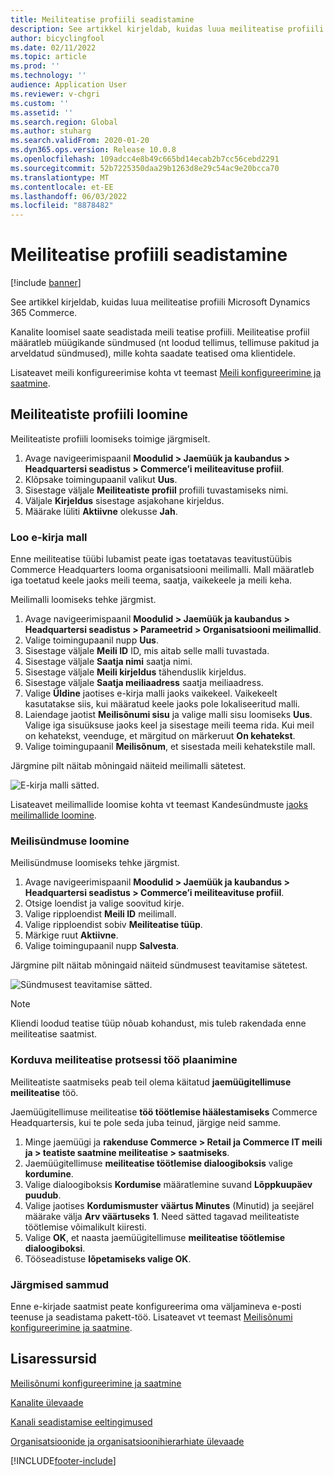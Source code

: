 ```yaml
---
title: Meiliteatise profiili seadistamine
description: See artikkel kirjeldab, kuidas luua meiliteatise profiili Microsoft Dynamics 365 Commerce.
author: bicyclingfool
ms.date: 02/11/2022
ms.topic: article
ms.prod: ''
ms.technology: ''
audience: Application User
ms.reviewer: v-chgri
ms.custom: ''
ms.assetid: ''
ms.search.region: Global
ms.author: stuharg
ms.search.validFrom: 2020-01-20
ms.dyn365.ops.version: Release 10.0.8
ms.openlocfilehash: 109adcc4e8b49c665bd14ecab2b7cc56cebd2291
ms.sourcegitcommit: 52b7225350daa29b1263d8e29c54ac9e20bcca70
ms.translationtype: MT
ms.contentlocale: et-EE
ms.lasthandoff: 06/03/2022
ms.locfileid: "8878482"
---
```

# <a name="set-up-an-email-notification-profile"></a>Meiliteatise profiili seadistamine

[!include [banner](includes/banner.md)]

See artikkel kirjeldab, kuidas luua meiliteatise profiili Microsoft Dynamics 365 Commerce.

Kanalite loomisel saate seadistada meili teatise profiili. Meiliteatise profiil määratleb müügikande sündmused (nt loodud tellimus, tellimuse pakitud ja arveldatud sündmused), mille kohta saadate teatised oma klientidele. 

Lisateavet meili konfigureerimise kohta vt teemast [Meili konfigureerimine ja saatmine](../fin-ops-core/fin-ops/organization-administration/configure-email.md?toc=/dynamics365/commerce/toc.json).

## <a name="create-an-email-notification-profile"></a>Meiliteatiste profiili loomine

Meiliteatiste profiili loomiseks toimige järgmiselt.

1. Avage navigeerimispaanil **Moodulid \> Jaemüük ja kaubandus \> Headquartersi seadistus \> Commerce’i meiliteavituse profiil**.
1. Klõpsake toimingupaanil valikut **Uus**.
1. Sisestage väljale **Meiliteatiste profiil** profiili tuvastamiseks nimi.
1. Väljale **Kirjeldus** sisestage asjakohane kirjeldus.
1. Määrake lüliti **Aktiivne** olekusse **Jah**.

### <a name="create-an-email-template"></a>Loo e-kirja mall

Enne meiliteatise tüübi lubamist peate igas toetatavas teavitustüübis Commerce Headquarters looma organisatsiooni meilimalli. Mall määratleb iga toetatud keele jaoks meili teema, saatja, vaikekeele ja meili keha.

Meilimalli loomiseks tehke järgmist.

1. Avage navigeerimispaanil **Moodulid \> Jaemüük ja kaubandus \> Headquartersi seadistus \> Parameetrid \> Organisatsiooni meilimallid**.
1. Valige toimingupaanil nupp **Uus**.
1. Sisestage väljale **Meili ID** ID, mis aitab selle malli tuvastada.
1. Sisestage väljale **Saatja nimi** saatja nimi.
1. Sisestage väljale **Meili kirjeldus** tähenduslik kirjeldus.
1. Sisestage väljale **Saatja meiliaadress** saatja meiliaadress.
1. Valige **Üldine** jaotises e-kirja malli jaoks vaikekeel. Vaikekeelt kasutatakse siis, kui määratud keele jaoks pole lokaliseeritud malli.
1. Laiendage jaotist **Meilisõnumi sisu** ja valige malli sisu loomiseks **Uus**. Valige iga sisuüksuse jaoks keel ja sisestage meili teema rida. Kui meil on kehatekst, veenduge, et märgitud on märkeruut **On kehatekst**.
1. Valige toimingupaanil **Meilisõnum**, et sisestada meili kehatekstile mall.

Järgmine pilt näitab mõningaid näiteid meilimalli sätetest.

![E-kirja malli sätted.](media/email-template.png)

Lisateavet meilimallide loomise kohta vt teemast Kandesündmuste [jaoks meilimallide loomine](email-templates-transactions.md). 

### <a name="create-an-email-event"></a>Meilisündmuse loomine

Meilisündmuse loomiseks tehke järgmist.

1. Avage navigeerimispaanil **Moodulid \> Jaemüük ja kaubandus \> Headquartersi seadistus \> Commerce’i meiliteavituse profiil**.
1. Otsige loendist ja valige soovitud kirje. 
1. Valige ripploendist **Meili ID** meilimall.
1. Valige ripploendist sobiv **Meiliteatise tüüp**.
1. Märkige ruut **Aktiivne**.
1. Valige toimingupaanil nupp **Salvesta**.

Järgmine pilt näitab mõningaid näiteid sündmusest teavitamise sätetest.

![Sündmusest teavitamise sätted.](media/email-notification-profile.png)

> [!NOTE]
> Kliendi loodud teatise tüüp nõuab kohandust, mis tuleb rakendada enne meiliteatise saatmist.

### <a name="schedule-a-recurring-email-notification-process-job"></a>Korduva meiliteatise protsessi töö plaanimine

Meiliteatiste saatmiseks peab teil olema käitatud **jaemüügitellimuse meiliteatise** töö.

Jaemüügitellimuse meiliteatise **töö töötlemise häälestamiseks** Commerce Headquartersis, kui te pole seda juba teinud, järgige neid samme.

1. Minge jaemüügi ja **rakenduse Commerce \> Retail ja Commerce IT meili ja \> teatiste saatmine meiliteatise \> saatmiseks**.
1. Jaemüügitellimuse **meiliteatise töötlemise dialoogiboksis** valige **kordumine**.
1. Valige dialoogiboksis **Kordumise** määratlemine suvand **Lõppkuupäev puudub**.
1. Valige jaotises **Kordumismuster** **väärtus Minutes** (Minutid) ja seejärel määrake välja **Arv väärtuseks** **1**. Need sätted tagavad meiliteatiste töötlemise võimalikult kiiresti.
1. Valige **OK**, et naasta jaemüügitellimuse **meiliteatise töötlemise dialoogiboksi**.
1. Tööseadistuse **lõpetamiseks valige OK**.

### <a name="next-steps"></a>Järgmised sammud

Enne e-kirjade saatmist peate konfigureerima oma väljamineva e-posti teenuse ja seadistama pakett-töö. Lisateavet vt teemast [Meilisõnumi konfigureerimine ja saatmine](../fin-ops-core/fin-ops/organization-administration/configure-email.md?toc=/dynamics365/commerce/toc.json).

## <a name="additional-resources"></a>Lisaressursid

[Meilisõnumi konfigureerimine ja saatmine](../fin-ops-core/fin-ops/organization-administration/configure-email.md?toc=/dynamics365/commerce/toc.json)

[Kanalite ülevaade](channels-overview.md)

[Kanali seadistamise eeltingimused](channels-prerequisites.md)

[Organisatsioonide ja organisatsioonihierarhiate ülevaade](../fin-ops-core/fin-ops/organization-administration/organizations-organizational-hierarchies.md?toc=/dynamics365/commerce/toc.json)


[!INCLUDE[footer-include](../includes/footer-banner.md)]
